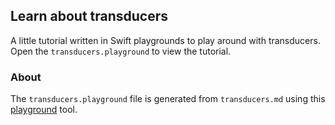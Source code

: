 ## Learn about transducers

A little tutorial written in Swift playgrounds to play around with transducers. Open the `transducers.playground` to view the tutorial.

### About

The `transducers.playground` file is generated from `transducers.md` using this [playground](https://github.com/jas/playground) tool.

